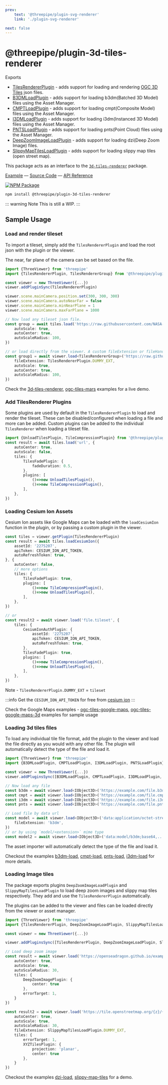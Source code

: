 ```yaml
---
prev: 
    text: '@threepipe/plugin-svg-renderer'
    link: './plugin-svg-renderer'

next: false
---
```


# @threepipe/plugin-3d-tiles-renderer

Exports 
- [TilesRendererPlugin](https://threepipe.org/plugins/3d-tiles-renderer/docs/classes/TilesRendererPlugin.html) - adds support for loading and rendering [OGC 3D Tiles](https://www.ogc.org/standards/3dtiles/) json files.
- [B3DMLoadPlugin](https://threepipe.org/plugins/3d-tiles-renderer/docs/classes/B3DMLoadPlugin.html) - adds support for loading b3dm(Batched 3D Model) files using the Asset Manager.
- [CMPTLoadPlugin](https://threepipe.org/plugins/3d-tiles-renderer/docs/classes/CMPTLoadPlugin.html) - adds support for loading cmpt(Composite Model) files using the Asset Manager.
- [I3DMLoadPlugin](https://threepipe.org/plugins/3d-tiles-renderer/docs/classes/I3DMLoadPlugin.html) - adds support for loading i3dm(Instanced 3D Model) files using the Asset Manager.
- [PNTSLoadPlugin](https://threepipe.org/plugins/3d-tiles-renderer/docs/classes/PNTSLoadPlugin.html) - adds support for loading pnts(Point Cloud) files using the Asset Manager.
- [DeepZoomImageLoadPlugin](https://threepipe.org/plugins/3d-tiles-renderer/docs/classes/DeepZoomImageLoadPlugin.html) - adds support for loading dzi(Deep Zoom Image) files.
- [SlippyMapTilesLoadPlugin](https://threepipe.org/plugins/3d-tiles-renderer/docs/classes/SlippyMapTilesLoadPlugin.html) - adds support for loading slippy map tiles (open street map).

This package acts as an interface to the [`3d-tiles-renderer`](https://github.com/NASA-AMMOS/3DTilesRendererJS) package.

[Example](https://threepipe.org/examples/#3d-tiles-renderer/) &mdash;
[Source Code](https://github.com/repalash/threepipe/blob/master/plugins/3d-tiles-renderer/src/index.ts) &mdash;
[API Reference](https://threepipe.org/plugins/3d-tiles-renderer/docs)

[![NPM Package](https://img.shields.io/npm/v/@threepipe/plugin-3d-tiles-renderer.svg)](https://www.npmjs.com/package/@threepipe/plugin-3d-tiles-renderer)

```bash
npm install @threepipe/plugin-3d-tiles-renderer
```

::: warning Note
This is still a WIP.
:::

## Sample Usage 

### Load and render tileset
To import a tileset, simply add the `TilesRendererPlugin` and load the root json with the plugin or the viewer.

The near, far plane of the camera can be set based on the file.

```typescript
import {ThreeViewer} from 'threepipe'
import {TilesRendererPlugin, TilesRendererGroup} from '@threepipe/plugin-3d-tiles-renderer'

const viewer = new ThreeViewer({...})
viewer.addPluginSync(TilesRendererPlugin)

viewer.scene.mainCamera.position.set(300, 300, 300)
viewer.scene.mainCamera.autoNearFar = false
viewer.scene.mainCamera.minNearPlane = 1
viewer.scene.mainCamera.maxFarPlane = 1000

// Now load any tileset json file.
const group = await tiles.load('https://raw.githubusercontent.com/NASA-AMMOS/3DTilesRendererJS/c7a9a7f7607e8759d16c26fb83815ad1cd1fd865/example/data/tileset.json', {
    autoScale: true,
    autoCenter: true,
    autoScaleRadius: 100,
})

// or load directly from the viewer. A custom fileExtension or fileHandler must be passed, to tell the viewer the type of the json file.
const group1 = await viewer.load<TilesRendererGroup>('https://raw.githubusercontent.com/NASA-AMMOS/3DTilesRendererJS/c7a9a7f7607e8759d16c26fb83815ad1cd1fd865/example/data/tileset.json', {
    fileExtension: TilesRendererPlugin.DUMMY_EXT,
    autoScale: true,
    autoCenter: true,
    autoScaleRadius: 100,
})

```

Check the [3d-tiles-renderer](https://threepipe.com/examples/#3d-tiles-renderer/), [ogc-tiles-mars](https://threepipe.com/examples/#ogc-tiles-mars/) examples for a live demo.

### Add TilesRenderer Plugins

Some plugins are used by default in the `TilesRendererPlugin` to load and render the tileset. These can be disabled/configured when loading a file and more can be added. 
Custom plugins can be added to the individual `TilesRenderer` when loading a tileset file.
```typescript
import {UnloadTilesPlugin, TileCompressionPlugin} from '@threepipe/plugin-3d-tiles-renderer'
const result = await tiles.load('url', {
    autoCenter: true,
    autoScale: false,
    tiles: {
        TilesFadePlugin: {
            fadeDuration: 0.5,
        },
        plugins: [
            ()=>new UnloadTilesPlugin(),
            ()=>new TileCompressionPlugin(),
        ],
    },
})
```

### Loading Cesium Ion Assets

Cesium Ion assets like Google Maps can be loaded with the `loadCesiumIon` function in the plugin, or by passing a custom plugin in the viewer.

```typescript
const tiles = viewer.getPlugin(TilesRendererPlugin)
const result = await tiles.loadCesiumIon({
    assetId: '2275207',
    apiToken: CESIUM_ION_API_TOKEN,
    autoRefreshToken: true,
}, {
    autoCenter: false,
    // more options
    tiles: {
        TilesFadePlugin: true,
        plugins: [
            ()=>new TileCompressionPlugin(),
            ()=>new UnloadTilesPlugin(),
        ],
    },
})

// or 
const result2 = await viewer.load('file.tileset', {
    tiles: {
        CesiumIonAuthPlugin: {
            assetId: '2275207',
            apiToken: CESIUM_ION_API_TOKEN,
            autoRefreshToken: true,
        },
        TilesFadePlugin: true,
        plugins: [
            ()=>new TileCompressionPlugin(),
            ()=>new UnloadTilesPlugin(),
        ],
    },
})
```

Note - `TilesRendererPlugin.DUMMY_EXT` = `tileset`

:::info
Get the `CESIUM_ION_API_TOKEN` for free from [cesium ion](https://ion.cesium.com/)
:::

Check the Google Maps examples - [ogc-tiles-google-maps](https://threepipe.com/examples/#ogc-tiles-google-maps/), [ogc-tiles-google-maps-3d](https://threepipe.com/examples/#ogc-tiles-google-maps-3d/) examples for sample usage

### Loading 3d tiles files

To load any individual tile file format, add the plugin to the viewer and load the file directly as you would with any other file. The plugin will automatically detect the type of the file and load it.
```typescript
import {ThreeViewer} from 'threepipe'
import {B3DMLoadPlugin, CMPTLoadPlugin, I3DMLoadPlugin, PNTSLoadPlugin} from '@threepipe/plugin-3d-tiles-renderer'

const viewer = new ThreeViewer({...})
viewer.addPluginsSync([B3DMLoadPlugin, CMPTLoadPlugin, I3DMLoadPlugin, PNTSLoadPlugin, LoadingScreenPlugin])

// Now load any file
const b3dm = await viewer.load<IObject3D>('https://example.com/file.b3dm')
const cmpt = await viewer.load<IObject3D>('https://example.com/file.cmpt')
const i3dm = await viewer.load<IObject3D>('https://example.com/file.i3dm')
const pnts = await viewer.load<IObject3D>('https://example.com/file.pnts')

// Load file by data url
const model = await viewer.load<IObject3D>('data:application/octet-stream;base64,...', {
    fileExtension: 'b3dm',
})
// or by using `model/<extension>` mime type
const model2 = await viewer.load<IObject3D>('data:model/b3dm;base64,...')
```

The asset importer will automatically detect the type of the file and load it. 

Checkout the examples [b3dm-load](https://threepipe.org/examples/#b3dm-load/),
[cmpt-load](https://threepipe.org/examples/#cmpt-load/),
[pnts-load](https://threepipe.org/examples/#pnts-load/),
[i3dm-load](https://threepipe.org/examples/#i3dm-load/) for more details.

### Loading Image tiles

The package exports plugins `DeepZoomImageLoadPlugin` and `SlippyMapTilesLoadPlugin` to load deep zoom images and slippy map tiles respectively. 
They add and use the `TilesRendererPlugin` automatically.

The plugins can be added to the viewer and files can be loaded directly from the viewer or asset manager.

```typescript
import {ThreeViewer} from 'threepipe'
import {TilesRendererPlugin, DeepZoomImageLoadPlugin, SlippyMapTilesLoadPlugin} from '@threepipe/plugin-3d-tiles-renderer'

const viewer = new ThreeViewer({...})

viewer.addPluginsSync([TilesRendererPlugin, DeepZoomImageLoadPlugin, SlippyMapTilesLoadPlugin])

// Load deep zoom image
const result = await viewer.load('https://openseadragon.github.io/example-images/duomo/duomo.dzi', {
    autoCenter: true,
    autoScale: true,
    autoScaleRadius: 30,
    tiles: {
        DeepZoomImagePlugin: {
            center: true
        },
        errorTarget: 1,
    }
})

const result2 = await viewer.load('https://tile.openstreetmap.org/{z}/{x}/{y}.png', {
    autoCenter: true,
    autoScale: true,
    autoScaleRadius: 30,
    fileExtension: SlippyMapTilesLoadPlugin.DUMMY_EXT,
    tiles: {
        errorTarget: 1,
        XYZTilesPlugin: {
            projection: 'planar',
            center: true
        },
    }
})
```

Checkout the examples [dzi-load](https://threepipe.org/examples/#dzi-load/),
[slippy-map-tiles](https://threepipe.org/examples/#slippy-map-tiles/) for a demo.

